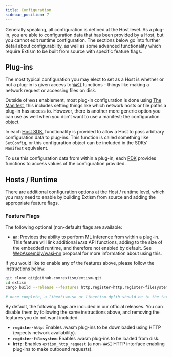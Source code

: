 ```yaml
---
title: Configuration
sidebar_position: 7
---
```


Generally speaking, all configuration is defined at the Host level. As a plug-in, you are able to configuration data that has been provided by a Host, but you cannot edit runtime configuration. The sections below go into further detail about configurability, as well as some advanced functionality which require Extism to be built from source with specific feature flags.

## Plug-ins

The most typical configuration you may elect to set as a Host is whether or not a plug-in is given access to [`WASI`](https://wasi.dev/) functions - things like making a network request or accessing files on disk.

Outside of `WASI` enablement, most plug-in configuration is done using [The Manifest](/docs/concepts/manifest), this includes setting things like which network hosts or file paths a plug-in has access to. However, there is another more generic option you can use as well when you don't want to use a manifest: the configuration object. 

In each [Host SDK](/docs/quickstart/host-quickstart/), functionality is provided to allow a Host to pass arbitrary configuration data to plug-ins. This function is called something like `SetConfig`, or this configuration object can be included in the SDKs' `Manifest` equivalent.

To use this configuration data from within a plug-in, each [PDK](/docs/quickstart/plugin-quickstart/) provides functions to access values of the configuration provided.

## Hosts / Runtime

There are additional configuration options at the Host / runtime level, which you may need to enable by building Extism from source and adding the appropriate feature flags. 

### Feature Flags

The following optional (non-default) flags are available: 

- **`nn`**: Provides the ability to perform ML inference from within a plug-in. This feature will link additional `WASI` API functions, adding to the size of the embedded runtime, and therefore not enabled by default. See [WebAssembly/wasi-nn](https://github.com/WebAssembly/wasi-nn) proposal for more information about using this.

If you would like to enable any of the features above, please follow the instructions below: 

```sh
git clone git@github.com:extism/extism.git
cd extism
cargo build --release --features http,register-http,register-filesystem,nn

# once complete, a libextism.so or libextism.dylib should be in the target/release/ directory.
```

By default, the following flags are included in our official releases. You can disable them by following the same instructions above, and removing the features you do not want included.

- **`register-http`**: Enables .wasm plug-ins to be downloaded using HTTP (expects network availability).
- **`register-filesystem`**: Enables .wasm plug-ins to be loaded from disk.
- **`http`**: Enables `extism_http_request` (a non-`WASI` HTTP interface enabling plug-ins to make outbound requests).
